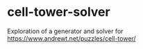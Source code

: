 # cell-tower-solver
Exploration of a generator and solver for https://www.andrewt.net/puzzles/cell-tower/
